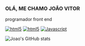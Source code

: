 

### OLÁ, ME CHAMO JOÃO VITOR

programador front end

[![html5](https://img.shields.io/badge/HTML5-E34F26?style=for-the-badge&logo=html5&logoColor=white)]()
[![html5](https://img.shields.io/badge/CSS3-1572B6?style=for-the-badge&logo=css3&logoColor=white)]()
[![Javascript](https://img.shields.io/badge/JavaScript-323330?style=for-the-badge&logo=javascript&logoColor=F7DF1E)]()

![Joao's GitHub stats](https://github-readme-stats.vercel.app/api?username=Joaosantos03&show_icons=true&theme=dracula)
